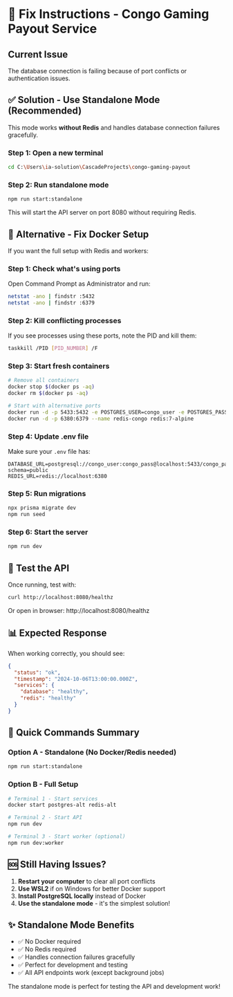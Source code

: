 # 🔧 Fix Instructions - Congo Gaming Payout Service

## Current Issue
The database connection is failing because of port conflicts or authentication issues.

## ✅ Solution - Use Standalone Mode (Recommended)

This mode works **without Redis** and handles database connection failures gracefully.

### Step 1: Open a new terminal
```bash
cd C:\Users\ia-solution\CascadeProjects\congo-gaming-payout
```

### Step 2: Run standalone mode
```bash
npm run start:standalone
```

This will start the API server on port 8080 without requiring Redis.

## 🔄 Alternative - Fix Docker Setup

If you want the full setup with Redis and workers:

### Step 1: Check what's using ports
Open Command Prompt as Administrator and run:
```bash
netstat -ano | findstr :5432
netstat -ano | findstr :6379
```

### Step 2: Kill conflicting processes
If you see processes using these ports, note the PID and kill them:
```bash
taskkill /PID [PID_NUMBER] /F
```

### Step 3: Start fresh containers
```bash
# Remove all containers
docker stop $(docker ps -aq)
docker rm $(docker ps -aq)

# Start with alternative ports
docker run -d -p 5433:5432 -e POSTGRES_USER=congo_user -e POSTGRES_PASSWORD=congo_pass -e POSTGRES_DB=congo_payout --name pg-congo postgres:16-alpine
docker run -d -p 6380:6379 --name redis-congo redis:7-alpine
```

### Step 4: Update .env file
Make sure your `.env` file has:
```env
DATABASE_URL=postgresql://congo_user:congo_pass@localhost:5433/congo_payout?schema=public
REDIS_URL=redis://localhost:6380
```

### Step 5: Run migrations
```bash
npx prisma migrate dev
npm run seed
```

### Step 6: Start the server
```bash
npm run dev
```

## 🧪 Test the API

Once running, test with:
```bash
curl http://localhost:8080/healthz
```

Or open in browser: http://localhost:8080/healthz

## 📊 Expected Response

When working correctly, you should see:
```json
{
  "status": "ok",
  "timestamp": "2024-10-06T13:00:00.000Z",
  "services": {
    "database": "healthy",
    "redis": "healthy"
  }
}
```

## 🚀 Quick Commands Summary

### Option A - Standalone (No Docker/Redis needed)
```bash
npm run start:standalone
```

### Option B - Full Setup
```bash
# Terminal 1 - Start services
docker start postgres-alt redis-alt

# Terminal 2 - Start API
npm run dev

# Terminal 3 - Start worker (optional)
npm run dev:worker
```

## 🆘 Still Having Issues?

1. **Restart your computer** to clear all port conflicts
2. **Use WSL2** if on Windows for better Docker support
3. **Install PostgreSQL locally** instead of Docker
4. **Use the standalone mode** - it's the simplest solution!

## ✨ Standalone Mode Benefits

- ✅ No Docker required
- ✅ No Redis required  
- ✅ Handles connection failures gracefully
- ✅ Perfect for development and testing
- ✅ All API endpoints work (except background jobs)

The standalone mode is perfect for testing the API and development work!
